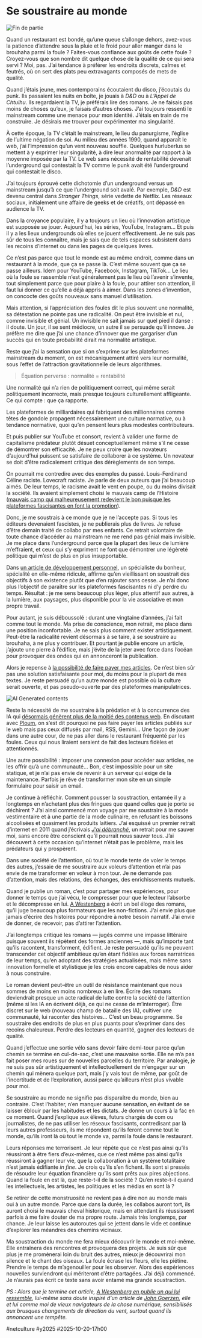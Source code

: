 # Se soustraire au monde

![Fin de partie](_i/2025-10-20-105955.webp)

Quand un restaurant est bondé, qu’une queue s’allonge dehors, avez-vous la patience d’attendre sous la pluie et le froid pour aller manger dans le brouhaha parmi la foule ? Faites-vous confiance aux goûts de cette foule ? Croyez-vous que son nombre dit quelque chose de la qualité de ce qui sera servi ? Moi, pas. J’ai tendance à préférer les endroits discrets, calmes et feutrés, où on sert des plats peu extravagants composés de mets de qualité.

Quand j’étais jeune, mes contemporains écoutaient du disco, j’écoutais du punk. Ils passaient les nuits en boîte, je jouais à *D&D* ou à *L’Appel de Chtulhu*. Ils regardaient la TV, je préférais lire des romans. Je ne faisais pas moins de choses qu’eux, je faisais d’autres choses. J’ai toujours ressenti le mainstream comme une menace pour mon identité. J’étais en train de me construire. Je désirais me trouver pour expérimenter ma singularité.

À cette époque, la TV c’était le mainstream, le lieu du panurgisme, l’église de l’ultime négation de soi. Au milieu des années 1990, quand apparaît le web, j’ai l’impression qu’un vent nouveau souffle. Quelques hurluberlus se mettent à y exprimer leur singularité, à dire leur anormalité par rapport à la moyenne imposée par la TV. Le web sans nécessité de rentabilité devenait l’underground qui contestait la TV comme le punk avait été l’underground qui contestait le disco.

J’ai toujours éprouvé cette dichotomie d’un underground versus un mainstream jusqu’à ce que l’underground soit avalé. Par exemple, *D&D* est devenu central dans *Stranger Things*, série vedette de Netflix. Les réseaux sociaux, initialement une affaire de geeks et de créatifs, ont dépassé en audience la TV.

Dans la croyance populaire, il y a toujours un lieu où l’innovation artistique est supposée se jouer. Aujourd’hui, les séries, YouTube, Instagram… Et puis il y a les lieux undergrounds où elles se jouent effectivement. Je ne suis pas sûr de tous les connaître, mais je sais que de tels espaces subsistent dans les recoins d’internet ou dans les pages de quelques livres.

Ce n’est pas parce que tout le monde est au même endroit, comme dans un restaurant à la mode, que ça se passe là. C’est même souvent que ça se passe ailleurs. Idem pour YouTube, Facebook, Instagram, TikTok… Le lieu où la foule se rassemble n’est généralement pas le lieu où l’avenir s’invente, tout simplement parce que pour plaire à la foule, pour attirer son attention, il faut lui donner ce qu’elle a déjà appris à aimer. Dans les zones d’invention, on concocte des goûts nouveaux sans manuel d’utilisation.

Mais attention, si l’appréciation des foules dit le plus souvent une normalité, sa détestation ne pointe pas une radicalité. On peut être invisible et nul, comme invisible et génial. Un invisible ne sait jamais sur quel pied il danse : il doute. Un jour, il se sent médiocre, un autre il se persuade qu’il innove. Je préfère me dire que j’ai une chance d’innover que me gargariser d’un succès qui en toute probabilité dirait ma normalité artistique.

Reste que j’ai la sensation que si on s’exprime sur les plateformes mainstream du moment, on est mécaniquement attiré vers leur normalité, sous l’effet de l’attraction gravitationnelle de leurs algorithmes.

>Équation perverse : normalité = rentabilité

Une normalité qui n’a rien de politiquement correct, qui même serait politiquement incorrecte, mais presque toujours culturellement affligeante. Ce qui compte : que ça rapporte.

Les plateformes de milliardaires qui fabriquent des millionnaires comme têtes de gondole propagent nécessairement une culture normative, ou à tendance normative, quoi qu’en pensent leurs plus modestes contributeurs.

Et puis publier sur YouTube et consort, revient à valider une forme de capitalisme prédateur plutôt désuet conceptuellement même s’il ne cesse de démontrer son efficacité. Je ne peux croire que les novateurs d’aujourd’hui puissent se satisfaire de collaborer à ce système. Un novateur se doit d’être radicalement critique des dérèglements de son temps.

On pourrait me contredire avec des exemples du passé. Louis-Ferdinand Céline raciste. Lovecraft raciste. Je parle de deux auteurs que j’ai beaucoup aimés. De leur temps, le racisme avait le vent en poupe, ou du moins divisait la société. Ils avaient simplement choisi le mauvais camp de l’Histoire ([mauvais camp qui malheureusement redevient le bon puisque les plateformes fascisantes en font la promotion](https://github.com/tcrouzet/TheBookStrikeBack)).

Donc, je me soustrais à ce monde que je ne l’accepte pas. Si tous les éditeurs devenaient fascistes, je ne publierais plus de livres. Je refuse d’être demain traité de collabo par mes enfants. Ce retrait volontaire de toute chance d’accéder au mainstream ne me rend pas génial mais invisible. Je me place dans l’underground parce que la plupart des lieux de lumière m’effraient, et ceux qui s’y expriment ne font que démontrer une légèreté politique qui m’est de plus en plus insupportable.

Dans [un article de développement personnel](https://www.upworthy.com/happiness-researcher-reveals-the-enduring-secret-to-being-happy-in-the-second-half-of-life), un spécialiste du bonheur, spécialité en elle-même ridicule, affirme qu’en vieillissant on soustrait des objectifs à son existence plutôt que d’en rajouter sans cesse. Je n’ai donc plus l’objectif de paraître sur les plateformes fascisantes ni d’y perdre du temps. Résultat : je me sens beaucoup plus léger, plus attentif aux autres, à la lumière, aux paysages, plus disponible pour la vie associative et mon propre travail.

Pour autant, je suis déboussolé : durant une vingtaine d’années, j’ai fait comme tout le monde. Ma prise de conscience, mon retrait, me place dans une position inconfortable. Je ne sais plus comment exister artistiquement. Peut-être la radicalité revient désormais à se taire, à se soustraire au brouhaha, à ne plus y contribuer. Et pourtant je publie encore un article, j’ajoute une pierre à l’édifice, mais j’évite de la jeter avec force dans l’océan pour provoquer des ondes qui en annonceront la publication.

Alors je repense à [la possibilité de faire payer mes articles](https://tcrouzet.com/2025/10/09/faire-payer/). Ce n’est bien sûr pas une solution satisfaisante pour moi, du moins pour la plupart de mes textes. Je reste persuadé qu’un autre monde est possible où la culture serait ouverte, et pas pseudo-ouverte par des plateformes manipulatrices.

![AI Generated contents](_i/aigenerated.webp)

Reste la nécessité de me soustraire à la prédation et à la concurrence des IA qui [désormais génèrent plus de la moitié des contenus web](https://graphite.io/five-percent/more-articles-are-now-created-by-ai-than-humans). En discutant avec [Ploum](https://ploum.net/), on s’est dit pourquoi ne pas faire payer les articles publiés sur le web mais pas ceux diffusés par mail, RSS, Gemini… Une façon de jouer dans une autre cour, de ne pas aller dans le restaurant fréquenté par les foules. Ceux qui nous liraient seraient de fait des lecteurs fidèles et attentionnés.

Une autre possibilité : imposer une connexion pour accéder aux articles, ne les offrir qu’à une communauté… Bon, c’est impossible pour un site statique, et je n’ai pas envie de revenir à un serveur qui exige de la maintenance. Parfois je rêve de transformer mon site en un simple formulaire pour saisir un email.

Je continue à réfléchir. Comment pousser la soustraction, entamée il y a longtemps en n’achetant plus des fringues que quand celles que je porte se déchirent ? J’ai ainsi commencé mon voyage par me soustraire à la mode vestimentaire et à une partie de la mode culinaire, en refusant les boissons alcoolisées et quasiment les produits laitiers. J’ai esquissé un premier retrait d’internet en 2011 quand j’écrivais [*J’ai débranché*](https://tcrouzet.com/books/jai-debranche/jai-debranche/), un retrait pour me sauver moi, sans encore être conscient qu’il pourrait nous sauver tous. J’ai découvert à cette occasion qu’internet n’était pas le problème, mais les prédateurs qui y prospèrent.

Dans une société de l’attention, où tout le monde tente de voler le temps des autres, j’essaie de me soustraire aux voleurs d’attention et n’ai pas envie de me transformer en voleur à mon tour. Je ne demande pas d’attention, mais des relations, des échanges, des enrichissements mutuels.

Quand je publie un roman, c’est pour partager mes expériences, pour donner le temps que j’ai vécu, le compresser pour que le lecteur l’absorbe et le décompresse en lui. [A Westenberg](https://www.joanwestenberg.com/p/why-stories-make-you-smarter-than-self-help-books) a écrit un bel éloge des romans, qu’il juge beaucoup plus formateurs que les non-fictions. J’ai envie plus que jamais d’écrire des histoires pour répondre à notre besoin narratif. J’ai envie de donner, de recevoir, pas d’attirer l’attention.

J’ai longtemps critiqué les romans — jugés comme une impasse littéraire puisque souvent ils répètent des formes anciennes —, mais qu’importe tant qu’ils racontent, transforment, édifient. Je reste persuadé qu’ils ne peuvent transcender cet objectif ambitieux qu’en étant fidèles aux forces narratrices de leur temps, qu’en adoptant des stratégies actualisées, mais même sans innovation formelle et stylistique je les crois encore capables de nous aider à nous construire.

Le roman devient peut-être un outil de résistance maintenant que nous sommes de moins en moins nombreux à en lire. Écrire des romans deviendrait presque un acte radical de lutte contre la société de l’attention (même si les IA en écrivent déjà, ce qui ne cesse de m’interroger). Être discret sur le web (nouveau champ de bataille des IA), cultiver une communauté, lui raconter des histoires… C’est un beau programme. Se soustraire des endroits de plus en plus puants pour s’exprimer dans des recoins chaleureux. Perdre des lecteurs en quantité, gagner des lecteurs de qualité.

Quand j’effectue une sortie vélo sans devoir faire demi-tour parce qu’un chemin se termine en cul-de-sac, c’est une mauvaise sortie. Elle ne m’a pas fait poser mes roues sur de nouvelles parcelles du territoire. Par analogie, je ne suis pas sûr artistiquement et intellectuellement de m’engager sur un chemin qui mènera quelque part, mais j’y vais tout de même, par goût de l’incertitude et de l’exploration, aussi parce qu’ailleurs n’est plus vivable pour moi.

Se soustraire au monde ne signifie pas disparaître du monde, bien au contraire. C’est l’habiter, n’en manquer aucune sensation, en évitant de se laisser éblouir par les habitudes et les dictats. Je donne un cours à la fac en ce moment. Quand j’explique aux élèves, futurs chargés de com ou journalistes, de ne pas utiliser les réseaux fascisants, contredisant par là leurs autres professeurs, ils me répondent qu’ils feront comme tout le monde, qu’ils iront là où tout le monde va, parmi la foule dans le restaurant.

Leurs réponses me terrorisent. Je leur répète que ce n’est pas ainsi qu’ils réussiront à être fiers d’eux-mêmes, que ce n’est même pas ainsi qu’ils réussiront à gagner leur vie, que la collaboration à un système totalitaire n’est jamais édifiante *in fine*. Je crois qu’ils s’en fichent. Ils sont si pressés de résoudre leur équation financière qu’ils sont prêts aux pires abjections. Quand la foule en est là, que reste-t-il de la société ? Qu’en reste-t-il quand les intellectuels, les artistes, les politiques et les médias en sont là ?

Se retirer de cette monstruosité ne revient pas à dire non au monde mais oui à un autre monde. Parce que dans la durée, les collabos auront tort, ils auront choisi le mauvais cheval historique, mais en attendant ils réussissent parfois à me faire douter de ma propre route. Jamais très longtemps, par chance. Je leur laisse les autoroutes qui se jettent dans le vide et continue d’explorer les méandres des chemins vicinaux.

Ma soustraction du monde me fera mieux découvrir le monde et moi-même. Elle entraînera des rencontres et provoquera des projets. Je suis sûr que plus je me promènerai loin du bruit des autres, mieux je découvrirai mon silence et le chant des oiseaux. La foule écrase les fleurs, elle les piétine. Prendre le temps de m’agenouiller pour les observer. Alors des expériences nouvelles surviendront qui mériteront d’être partagées. J’ai déjà commencé. Je n’aurais pas écrit ce texte sans avoir entamé ma grande soustraction. 

*PS : Alors que je termine cet article, [A Westenberg en publie un qui lui ressemble](https://www.joanwestenberg.com/p/you-are-insignificant-that-s-a-good-thing), lui-même sans doute inspiré d’un article de [John Goerzen](https://changelog.complete.org/archives/13519-im-not-very-popular-thankfully-that-makes-the-internet-fun-again), elle et lui comme moi de vieux navigateurs de la chose numérique, sensibilisés aux brusques changements de direction du vent, surtout quand ils annoncent une tempête.*

#netculture #y2025 #2025-10-20-17h00
